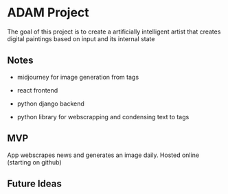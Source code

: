 # ADAM Project

The goal of this project is to create a artificially intelligent 
artist that creates digital paintings based on input and its internal state

## Notes
- midjourney for image generation from tags

- react frontend
- python django backend
-   python library for webscrapping and condensing text to tags

## MVP

App webscrapes news and generates an image daily. Hosted online (starting on github)


## Future Ideas


